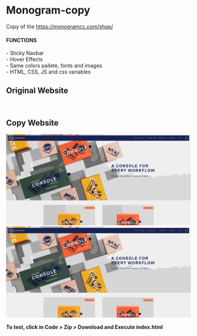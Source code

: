 # Monogram-copy
Copy of the https://monogramcc.com/shop/

<h4>FUNCTIONS</h4>
- Sticky Navbar <br>
- Hover Effects <br>
- Same colors pallete, fonts and images <br>
- HTML, CSS, JS and css variables

## Original Website
<img src="gifs/originalwebsite.gif" alt="">

## Copy Website
<img src="gifs/copywebsite1.gif" alt="">
<img src="gifs/copywebsite.gif" alt="">

<b>To test, click in Code > Zip > Download and Execute index.html</b>
